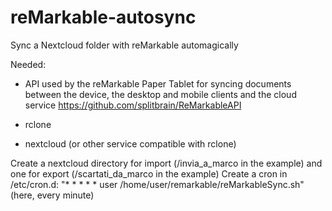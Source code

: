 # reMarkable-autosync
Sync a Nextcloud folder with reMarkable automagically

Needed:
* API used by the reMarkable Paper Tablet for syncing documents between the device, the desktop and mobile clients and the cloud service https://github.com/splitbrain/ReMarkableAPI

* rclone
* nextcloud (or other service compatible with rclone)

Create a nextcloud directory for import (/invia_a_marco in the example) and one for export (/scartati_da_marco in the example)
Create a cron in /etc/cron.d: "* * * * * user /home/user/remarkable/reMarkableSync.sh" (here, every minute)
